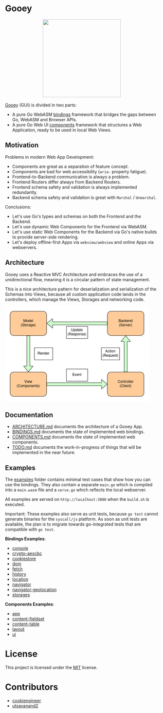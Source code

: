 
# Gooey

<p align="center">
    <img width="256" height="256" src="https://raw.githubusercontent.com/cookiengineer/gooey/master/assets/gooey.jpg">
</p>

[Gooey](https://github.com/cookiengineer/gooey) (GUI) is divided in two parts:

- A pure Go WebASM [bindings](/bindings) framework that bridges the gaps between Go, WebASM and Browser APIs.
- A pure Go Web UI [components](/components) framework that structures a Web Application, ready to be used in local Web Views.


## Motivation

Problems in modern Web App Development:

- Components are great as a separation of feature concept.
- Components are bad for web accessibility (`aria-` property fatigue).
- Frontend-to-Backend communication is always a problem.
- Frontend Routers differ always from Backend Routers.
- Frontend schema safety and validation is always implemented redundantly.
- Backend schema safety and validation is great with `Marshal` / `Unmarshal`.

Conclusions:

- Let's use Go's types and schemas on both the Frontend and the Backend.
- Let's use dynamic Web Components for the Frontend via WebASM.
- Let's use static Web Components for the Backend via Go's native builds to provide server-side rendering.
- Let's deploy offline-first Apps via `webview/webview` and online Apps via webservers.


## Architecture

Gooey uses a Reactive MVC Architecture and embraces the use of a unidirectional
flow, meaning it is a circular pattern of state management.

This is a nice architecture pattern for deserialization and serialization of the
Schemas into Views, because all custom application code lands in the controllers,
which manage the Views, Storages and networking code.

![Reactive MVC Architecture](/assets/reactive-mvc.jpg)


## Documentation

- [ARCHITECTURE.md](/docs/ARCHITECTURE.md) documents the architecture of a Gooey App.
- [BINDINGS.md](/docs/BINDINGS.md) documents the state of implemented web bindings.
- [COMPONENTS.md](/docs/COMPONENTS.md) documents the state of implemented web components.
- [TODO.md](/docs/TODO.md) documents the work-in-progress of things that will be implemented in the near future.


## Examples

The [examples](/examples) folder contains minimal test cases that show how you can
use the bindings. They also contain a separate `main.go` which is compiled into a
`main.wasm` file and a `serve.go` which reflects the local webserver.

All examples are served on `http://localhost:3000` when the `build.sh` is executed.

Important: These examples also serve as unit tests, because `go test` cannot generate
binaries for the `syscall/js` platform. As soon as unit tests are available, the plan
is to migrate towards go-integrated tests that are compatible with `go test`.

**Bindings Examples**:

- [console](/examples/bindings/console)
- [crypto-aescbc](/examples/bindings/crypto-aescbc)
- [cookiestore](/examples/bindings/cookiestore)
- [dom](/examples/bindings/dom)
- [fetch](/examples/bindings/fetch)
- [history](/examples/bindings/history)
- [location](/examples/bindings/location)
- [navigator](/examples/bindings/navigator)
- [navigator-geolocation](/examples/bindings/navigator-geolocation)
- [storages](/examples/bindings/storages)

**Components Examples**:

- [app](/examples/components/app)
- [content-fieldset](/examples/components/content-fieldset)
- [content-table](/examples/components/content-table)
- [layout](/examples/components/layout)
- [ui](/examples/components/ui)


# License

This project is licensed under the [MIT](./LICENSE_MIT.txt) license.


# Contributors

- [cookiengineer](https://github.com/cookiengineer)
- [utsavanand2](https://github.com/utsavanand2)

